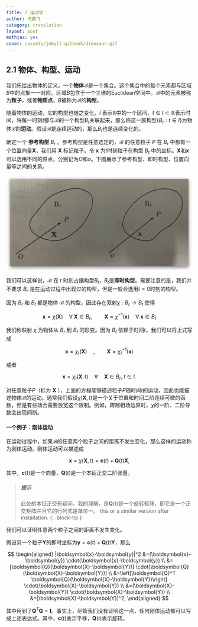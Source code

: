 ```yaml
---
title: 2 运动学
author: 马鹏飞
category: translation
layout: post
mathjax: yes
cover: /assets/jekyll-gitbook/dinosaur.gif
---
```


## 2.1 物体、构型、运动

我们先给出物体的定义。一个**物体**$\mathcal{B}$是一个集合。这个集合中的每个元素都与区域$B$中的点集一一对应。区域$B$包含于一个三维的Euclidean空间中。$\mathcal{B}$中的元素被称为**粒子**，或者**物质点**，$B$被称为$\mathcal{B}$的**构型**。

随着物体的运动，它的构型也随之变化。$I$ 表示$\mathbb{R}$中的一个区间，$t\in I\subset\mathbb{R}$表示时间，将每一时刻$t$都与$\mathcal{B}$的一个构型$B_t$关联起来，那么称这一族构型$\{B_t:t\in I\}$为物体$\mathcal{B}$的**运动**。假设$\mathcal{B}$是连续运动的，那么$B_t$也是连续变化的。

确定一个 **参考构型** $B_r$ 。参考构型是任意选定的，$\mathcal{B}$ 的任意粒子 $P$ 在 $B_r$ 中都有一个位置向量$\mathbf{X}$，我们用 $\mathbf{X}$ 标记粒子。令 $\mathbf{x}$ 为$t$时刻粒子在构型 $B_t$ 中的坐标。$\mathbf{X}$和$\mathbf{x}$可以选用不同的原点，分别记为$O$和$o$。下图展示了参考构型、即时构型、位置向量等之间的关系。

![image-20221001234721532](https://raw.githubusercontent.com/mapengfei-nwpu/personal_pictures/main/typora_picgo/202210012347824.png)

我们可以这样说，$\mathcal{B}$ 在 $t$ 时刻占据构型$B_t$，$B_t$是**即时构型**。需要注意的是，我们并不要求 $B_r$ 是在运动过程中出现过的构型，但是一般会选用$t=0$时刻的构型。

因为 $B_r$ 和 $B_t$ 都是物体 $\mathcal{B}$ 的构型，因此存在双射$\chi:B_r\rightarrow B_t$ 使得

$$
\mathbf{x} = \chi(\mathbf{X}) \quad\forall \;\mathbf{X}\in B_r,\quad\quad\mathbf{X}=\chi^{-1}(\mathbf{x})\quad\forall \;\mathbf{x}\in B_t
$$

我们称映射 $\chi$ 为物体从 $B_r$ 到 $B_t$ 的形变。因为 $B_t$ 依赖于时间$t$，我们可以将上式写成

$$
\mathbf{x} = \chi_t(\mathbf{X}) \quad,\quad\quad\mathbf{X}=\chi_t^{-1}(\mathbf{x})
$$

或者

$$
\mathbf{x} = \chi_t(\mathbf{X},t) \quad \forall\quad \mathbf{X}\in B_r,\; t\in I.
$$

对任意粒子$P$（标为 $\mathbf{X}$ ），上面的方程能够描述粒子$P$随时间$t$的运动，因此也能描述物体$\mathcal{B}$的运动。通常我们假设$\chi(\mathbf{X},t)$是一个关于位置和时间二阶连续可微的函数，但是有些场合需要放宽这个限制。例如，跨越相场边界时，$\chi$的一阶、二阶导数会出现间断。

#### 一个例子：刚体运动

在运动过程中，如果$\mathcal{B}$的任意两个粒子之间的距离不发生变化，那么这样的运动称为刚体运动。刚体运动可以描述成

$$
\mathbf{x} = \chi(\mathbf{X},t)=\mathbf{c}(t)+\mathbf{Q}(t)\mathbf{X},
$$

其中，$\mathbf{c}(t)$是一个向量，$\mathbf{Q}(t)$是一个本征正交二阶张量。

> ##### 提示
>
> 此处的本征正交有疑问。我的理解，是$\mathbf{Q}(t)$是一个旋转矩阵，即它是一个正交矩阵并且它的行列式是单位一。
> this or a similar version after installation.
{: .block-tip }

我们可以证明任意两个粒子之间的距离不发生变化。

假设另一个粒子$\mathbf{Y}$的即时坐标为$\mathbf{y}=\mathbf{c}(t)+\mathbf{Q}(t)\mathbf{Y}$，那么

$$
\begin{aligned}
|\boldsymbol{x}-\boldsymbol{y}|^2 &=(\boldsymbol{x}-\boldsymbol{y}) \cdot(\boldsymbol{x}-\boldsymbol{y}) \\
&=[\boldsymbol{Q}(\boldsymbol{X}-\boldsymbol{Y})] \cdot[\boldsymbol{Q}(\boldsymbol{X}-\boldsymbol{Y})] \\
&=\left[\boldsymbol{Q}^T \boldsymbol{Q}(\boldsymbol{X}-\boldsymbol{Y})\right] \cdot(\boldsymbol{X}-\boldsymbol{Y}) \\
&=(\boldsymbol{X}-\boldsymbol{Y}) \cdot(\boldsymbol{X}-\boldsymbol{Y}) \\
&=|\boldsymbol{X}-\boldsymbol{Y}|^2,
\end{aligned}
$$

其中用到了$\mathbf{Q}^T\mathbf{Q}=\mathbf{I}$。事实上，尽管我们没有证明这一点，任何刚体运动都可以写成上述表达式。其中，$\mathbf{c}(t)$表示平移，$\mathbf{Q}(t)$表示旋转。
